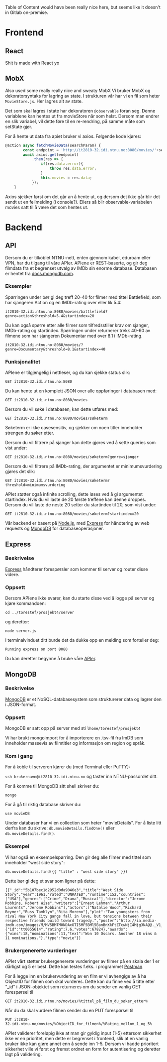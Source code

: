 Table of Content would have been really nice here, but seems like it doesn't
in Gitlab on-premise.

# Frontend

## React

Shit is made with React yo

## MobX

Also used some really really nice and sweaty MobX
Vi bruker MobX og dekoratorsyntaks for lagring av state. I strukturen vår har 
vi en fil som heter `MovieStore.js`. Her lagres alt av state.

Det som skal lagres i state har dekoratoren `@observable` foran seg. Denne 
variablene kan hentes ut fra movieStore når som helst. Dersom man endrer en 
slik variabel, vil dette føre til en re-rendring, på samme måte som 
setState gjør.

For å hente ut data fra apiet bruker vi axios. Følgende kode kjøres:
```js
@action async fetchMovieData(searchParam) {
        const endpoint = 'http://it2810-32.idi.ntnu.no:8080/movies/'+searchParam;
        await axios.get(endpoint)
            .then(res => {
                if(res.data.error){
                    throw res.data.error;
                }
                this.movies = res.data;
            });
    }
```
Axios sjekker først om det går an å hente ut, og dersom det ikke går blir det sendt ut en feilmelding (i console?). Ellers så blir observable-variabelen movies satt til å være det som hentes ut.

# Backend

## API

Dersom du er tilkoblet NTNU-nett, enten gjennom kabel, eduroam eller VPN, 
har du tilgang til våre APIer. APIene er REST-baserte, og gir deg filmdata 
fra et begrenset utvalg av IMDb sin enorme database. Databasen er hentet fra 
[docs.mongodb.com](https://docs.mongodb.com/charts/master/tutorial/movie-details/prereqs-and-import-data/#download-the-data).

### Eksempler
Spørringen under bør gi deg treff 20-40 for filmer med tittel Battlefield, 
som har sjangeren Action og en IMDb-rating over eller lik 5.4:

```ít2810-32.idi.ntnu.no:8080/movies/battlefield?genre=action&threshold=5.4&startindex=20```

Du kan også spørre etter alle filmer som tilfredsstiller krav om sjanger, 
IMDb-rating og startindex. Spørringen under returnerer trekk 40-60 av filmene 
som har sjangeren Dokumentar med over 8.1 i IMDb-rating.

```ít2810-32.idi.ntnu.no:8080/movies/?genre=Documentary&threshold=8.1&startindex=40```

### Funksjonalitet
APIene er tilgjengelig i nettleser, og du kan sjekke status slik:

```GET ít2810-32.idi.ntnu.no:8080```

Du kan hente ut en komplett JSON over alle oppføringer i databasen med:

```GET ít2810-32.idi.ntnu.no:8080/movies```

Dersom du vil søke i databasen, kan dette utføres med:

```GET ít2810-32.idi.ntnu.no:8080/movies/søketerm``` 

Søketerm er ikke casesensitiv, og sjekker om noen titler inneholder strengen 
du søker etter.

Dersom du vil filtrere på sjanger kan dette gjøres ved å sette queries som 
vist under:

```GET ít2810-32.idi.ntnu.no:8080/movies/søketerm?genre=sjanger```

Dersom du vil filtrere på IMDb-rating, der argumentet er minimumsvurdering 
gjøres det slik:

```GET ít2810-32.idi.ntnu.no:8080/movies/søketerm?threshold=minimumsvurdering```

APIet støtter også infinite scrolling, dette løses ved å gi argumentet 
startindex. Hvis du vil laste de 20 første treffene kan denne droppes. 
Dersom du vil laste de neste 20 setter du startindex til 20, som vist under:

```GET ít2810-32.idi.ntnu.no:8080/movies/søketerm?startindex=20```

Vår backend er basert på [Node.js](https://nodejs.org/en/), med 
[Express](https://expressjs.com/) for håndtering av web requests og 
[MongoDB](https://www.mongodb.com/) for databaseoperasjoner.

## Express
### Beskrivelse
[Express](https://expressjs.com/) håndterer forespørsler som kommer til 
server og router disse videre.

### Oppsett
Dersom APIene ikke svarer, kan du starte disse ved å logge på server og 
kjøre kommandoen:

```cd ../torestef/prosjekt4/server``` 

og deretter:

```node server.js```

I terminalvinduet ditt burde det da dukke opp en melding som forteller deg:

```Running express on port 8080```

Du kan deretter begynne å bruke våre [APIer](Api).

## MongoDB
### Beskrivelse

[MongoDB](https://www.mongodb.com/) er et NoSQL-databasesystem som 
strukturerer data og lagrer den i JSON-format.

### Oppsett
MongoDB er satt opp på server med sti ``lhome/torestef/prosjekt4``

Vi har brukt mongoimport for å importerere en .tsv-fil fra ImDB som 
inneholder massevis av filmtitler og informasjon om region og språk.

### Kom i gang

For å koble til serveren kjører du (med Terminal eller PuTTY):

``ssh brukernavn@it2810-32.idi.ntnu.no`` og taster inn NTNU-passordet ditt.

For å komme til MongoDB sitt shell skriver du:

``mongo``

For å gå til riktig database skriver du:

``use movieDB``

Under databaser har vi en collection som heter "movieDetails". 
For å liste litt derfra kan du skrive:
``db.movieDetails.findOne()`` eller ``db.movieDetails.find()``.

### Eksempel

Vi har også en eksempelspørring. 
Den gir deg alle filmer med tittel som inneholder "west side story":

```db.movieDetails.find({{ "title" : "west side story" }})```

Dette bør gi deg et svar som ligner på dette:

```
[{"_id":"5b107bec1d2952d0da9046e3","title":"West Side Story","year":1961,"rated":"UNRATED","runtime":152,"countries":["USA"],"genres":["Crime","Drama","Musical"],"director":"Jerome Robbins, Robert Wise","writers":["Ernest Lehman","Arthur Laurents","Jerome Robbins"],"actors":["Natalie Wood","Richard Beymer","Russ Tamblyn","Rita Moreno"],"plot":"Two youngsters from rival New York City gangs fall in love, but tensions between their respective friends build toward tragedy.","poster":"http://ia.media-imdb.com/images/M/MV5BMTM0NDAxOTI5MF5BMl5BanBnXkFtZTcwNjI4Mjg3NA@@._V1_SX300.jpg","imdb":{"id":"tt0055614","rating":7.6,"votes":67824},"awards":{"wins":18,"nominations":11,"text":"Won 10 Oscars. Another 18 wins & 11 nominations."},"type":"movie"}]
```

### Brukergenererte vurderinger
APIet vårt støtter brukergenererte vurderinger av filmer på en skala 
der 1 er dårligst og 5 er best. Dette kan testes f.eks. i programmet 
[Postman](https://www.getpostman.com/).

For å legge inn en brukervurdering av en film er vi avhengige av å ha ObjectID 
for filmen som skal vurderes. Dette kan du finne ved å titte etter "_id" i 
JSON-objektet som returneres om du sender en vanlig GET forespørsel til 

```GET it2810-32.idi.ntnu.no/movies/%tittel_på_film_du_søker_etter%```

Når du da skal vurdere filmen sender du en PUT forespørsel til 

```PUT it2810-32.idi.ntnu.no/movies/%ObjectID_for_filmen%/%Rating_mellom_1_og_5%```

APIet validerer foreløpig ikke at man gir gyldig input (1-5) ettersom sikkerhet 
ikke er en prioritet, men dette er begrenset i frontend, slik at en vanlig 
bruker ikke kan gjøre annet enn å sende inn 1-5. Dersom vi hadde prioritert 
sikkerhet ville vi først og fremst ordnet en form for autentisering 
og deretter lagt på validering.